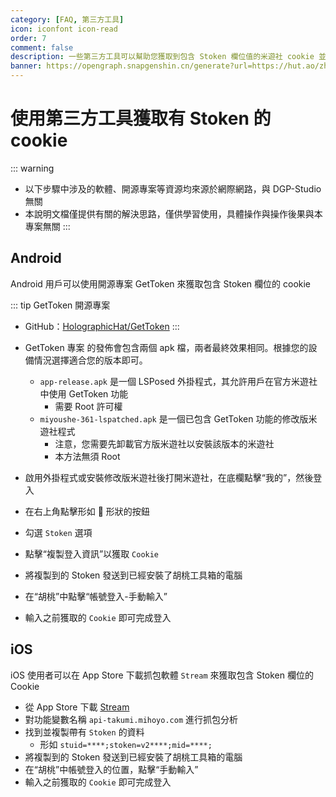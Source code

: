 ```yaml
---
category: [FAQ, 第三方工具]
icon: iconfont icon-read
order: 7
comment: false
description: 一些第三方工具可以幫助您獲取到包含 Stoken 欄位值的米遊社 cookie 並將其用於胡桃工具箱。
banner: https://opengraph.snapgenshin.cn/generate?url=https://hut.ao/zh/advanced/get-stoken-cookie-from-the-third-party.html&has_description=False
---
```


# 使用第三方工具獲取有 Stoken 的 cookie

::: warning
- 以下步驟中涉及的軟體、開源專案等資源均來源於網際網路，與 DGP-Studio 無關
- 本說明文檔僅提供有關的解決思路，僅供學習使用，具體操作與操作後果與本專案無關
:::

## Android

Android 用戶可以使用開源專案 GetToken 來獲取包含 Stoken 欄位的 cookie

::: tip GetToken 開源專案
- GitHub：[HolographicHat/GetToken](https://github.com/HolographicHat/GetToken)
:::

- GetToken 專案 的發佈會包含兩個 apk 檔，兩者最終效果相同。根據您的設備情況選擇適合您的版本即可。
  - `app-release.apk` 是一個 LSPosed 外掛程式，其允許用戶在官方米遊社中使用 GetToken 功能
    - 需要 Root 許可權
  - `miyoushe-361-lspatched.apk` 是一個已包含 GetToken 功能的修改版米遊社程式
    - 注意，您需要先卸載官方版米遊社以安裝該版本的米遊社
    - 本方法無須 Root
- 啟用外掛程式或安裝修改版米遊社後打開米遊社，在底欄點擊“我的”，然後登入
- 在右上角點擊形如 🔑 形狀的按鈕
- 勾選 `Stoken` 選項
- 點擊“複製登入資訊”以獲取 `Cookie`
- 將複製到的 Stoken 發送到已經安裝了胡桃工具箱的電腦
- 在“胡桃”中點擊“帳號登入-手動輸入”
- 輸入之前獲取的 `Cookie` 即可完成登入

## iOS

iOS 使用者可以在 App Store 下載抓包軟體 `Stream` 來獲取包含 Stoken 欄位的 Cookie

- 從 App Store 下載 [Stream](https://apps.apple.com/cn/app/stream/id1312141691)
- 對功能變數名稱 `api-takumi.mihoyo.com` 進行抓包分析
- 找到並複製帶有 `Stoken` 的資料
  - 形如 `stuid=****;stoken=v2****;mid=****;`
- 將複製到的 Stoken 發送到已經安裝了胡桃工具箱的電腦
- 在“胡桃”中帳號登入的位置，點擊“手動輸入”
- 輸入之前獲取的 `Cookie` 即可完成登入
